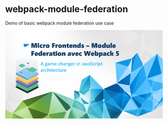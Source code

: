 # webpack-module-federation

Demo of basic webpack module federation use case

![alt presentation cover](https://raw.githubusercontent.com/younes-barhouni/resources/main/images/display_prez.png)

